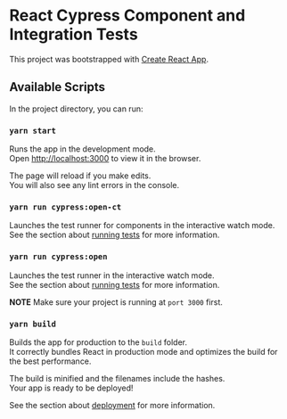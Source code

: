 # React Cypress Component and Integration Tests

This project was bootstrapped with [Create React App](https://github.com/facebook/create-react-app).

## Available Scripts

In the project directory, you can run:

### `yarn start`

Runs the app in the development mode.\
Open [http://localhost:3000](http://localhost:3000) to view it in the browser.

The page will reload if you make edits.\
You will also see any lint errors in the console.

### `yarn run cypress:open-ct`

Launches the test runner for components in the interactive watch mode.\
See the section about [running tests](https://docs.cypress.io/guides/component-testing/introduction#Writing-Component-Tests) for more information.

### `yarn run cypress:open`

Launches the test runner in the interactive watch mode.\
See the section about [running tests](https://docs.cypress.io/guides/getting-started/installing-cypress#Opening-Cypress) for more information.

**NOTE**
Make sure your project is running at `port 3000` first.

### `yarn build`

Builds the app for production to the `build` folder.\
It correctly bundles React in production mode and optimizes the build for the best performance.

The build is minified and the filenames include the hashes.\
Your app is ready to be deployed!

See the section about [deployment](https://facebook.github.io/create-react-app/docs/deployment) for more information.
